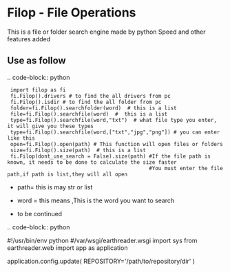 Filop - File Operations
====================

This is a file or folder search engine made by python
Speed and other features added

Use as follow
-------

.. code-block:: python

     import filop as fi
     fi.Filop().drivers # to find the all drivers from pc
     fi.Filop().isdir # to find the all folder from pc
     folder=fi.Filop().searchfolder(word)  # this is a list
     file=fi.Filop().searchfile(word)  #  this is a list
     type=fi.Filop().searchfile(word,"txt")  # what file type you enter, it will give you these types
     type=fi.Filop().searchfile(word,["txt","jpg","png"]) # you can enter like this
     open=fi.Filop().open(path) # This function will open files or folders
     size=fi.Filop().size(path)  # this is a list
     fi.Filop(dont_use_search = False).size(path) #If the file path is known, it needs to be done to calculate the size faster
                                                  #You must enter the file path,if path is list,they will all open
                                                  
- path= this is may str or list
- word = this means ,This is the word you want to search

- to be continued

.. code-block:: python

   #!/usr/bin/env python
   #/var/wsgi/earthreader.wsgi
   import sys
   from earthreader.web import app as application

   application.config.update(
       REPOSITORY='/path/to/repository/dir'
   )

